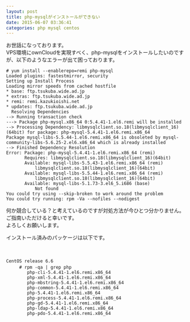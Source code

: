 ```yaml
---
layout: post
title: php-mysqlがインストールができない
date: 2015-06-07 03:36:41
categories: php mysql centos
---
```

<p>お世話になっております。<br>
VPS環境にownCloudを実現すべく、php-mysqlをインストールしたいのですが、以下のようなエラーが出て困っております。</p>

<pre><code># yum install --enablerepo=remi php-mysql
Loaded plugins: fastestmirror, security
Setting up Install Process
Loading mirror speeds from cached hostfile
* base: ftp.tsukuba.wide.ad.jp
* extras: ftp.tsukuba.wide.ad.jp
* remi: remi.kazukioishi.net
* updates: ftp.tsukuba.wide.ad.jp
  Resolving Dependencies
--&gt; Running transaction check
---&gt; Package php-mysql.x86_64 0:5.4.41-1.el6.remi will be installed
--&gt; Processing Dependency: libmysqlclient.so.18(libmysqlclient_16)(64bit) for package: php-mysql-5.4.41-1.el6.remi.x86_64
Package mysql-libs-5.5.44-1.el6.remi.x86_64 is obsoleted by mysql-community-libs-5.6.25-2.el6.x86_64 which is already installed
--&gt; Finished Dependency Resolution
Error: Package: php-mysql-5.4.41-1.el6.remi.x86_64 (remi)
       Requires: libmysqlclient.so.18(libmysqlclient_16)(64bit)
       Available: mysql-libs-5.5.43-1.el6.remi.x86_64 (remi)
           libmysqlclient.so.18(libmysqlclient_16)(64bit)
       Available: mysql-libs-5.5.44-1.el6.remi.x86_64 (remi)
           libmysqlclient.so.18(libmysqlclient_16)(64bit)
       Available: mysql-libs-5.1.73-3.el6_5.i686 (base)
           Not found
You could try using --skip-broken to work around the problem
You could try running: rpm -Va --nofiles --nodigest
</code></pre>

<p>何か競合している？と考えているのですが対処方法が今ひとつ分かりません。<br>
ご指南いただけると幸いです。<br>
よろしくお願いします。</p>

<p>インストール済みのパッケージは以下です。</p>

<p>　　　</p>

<pre><code>CentOS release 6.6
　　　# rpm -qa | grep php
        php-cli-5.4.41-1.el6.remi.x86_64
        php-xml-5.4.41-1.el6.remi.x86_64
        php-mbstring-5.4.41-1.el6.remi.x86_64
        php-common-5.4.41-1.el6.remi.x86_64
        php-5.4.41-1.el6.remi.x86_64
        php-process-5.4.41-1.el6.remi.x86_64
        php-gd-5.4.41-1.el6.remi.x86_64
        php-ldap-5.4.41-1.el6.remi.x86_64
        php-pdo-5.4.41-1.el6.remi.x86_64
</code></pre>
